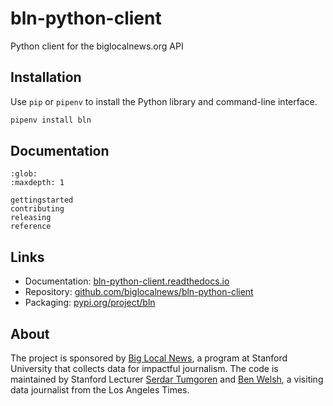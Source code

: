 # bln-python-client

Python client for the biglocalnews.org API

## Installation

Use `pip` or `pipenv` to install the Python library and command-line interface.

```bash
pipenv install bln
```

## Documentation

```{toctree}
:glob:
:maxdepth: 1

gettingstarted
contributing
releasing
reference
```

## Links

* Documentation: [bln-python-client.readthedocs.io](https://bln-python-client.readthedocs.io/)
* Repository: [github.com/biglocalnews/bln-python-client](https://github.com/biglocalnews/bln-python-client)
* Packaging: [pypi.org/project/bln](https://pypi.org/project/bln/)

## About

The project is sponsored by [Big Local News](https://biglocalnews.org/#/about), a program at Stanford University that collects data for impactful journalism. The code is maintained by Stanford Lecturer [Serdar Tumgoren](https://comm.stanford.edu/faculty-tumgoren/) and [Ben Welsh](https://palewi.re/who-is-ben-welsh/), a visiting data journalist from the Los Angeles Times.
